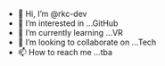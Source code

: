 - 👋 Hi, I’m @rkc-dev
- 👀 I’m interested in ...GitHub
- 🌱 I’m currently learning ...VR
- 💞️ I’m looking to collaborate on ...Tech
- 📫 How to reach me ...tba

<!---
rkc-dev/rkc-dev is a ✨ special ✨ repository because its `README.md` (this file) appears on your GitHub profile.
You can click the Preview link to take a look at your changes.
--->
